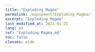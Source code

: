 ```yaml
---
title: "Exploding Magma"
permalink: /equipment/Exploding Magma/
excerpt: "Exploding Magma"
last_modified_at: 2021-01-25
lang: en
ref: "Exploding Magma.md"
toc: false
classes: wide
---
```


